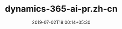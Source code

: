 ---
title: "dynamics-365-ai-pr.zh-cn"
date: 2019-07-02T18:00:14+05:30
type: "organisations"
org_name: "Microsoft Docs"
repo_desc: "NA"
repo_link: https://github.com/MicrosoftDocs/dynamics-365-ai-pr.zh-cn
---